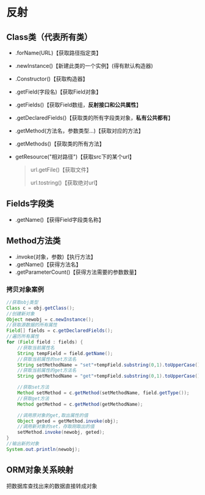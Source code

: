 # 反射

## Class类（代表所有类）

* .forName(URL)【获取路径指定类】

* .newInstance()【新建此类的一个实例】(得有默认构造器)

* .Constructor()【获取构造器】

* .getField(字段名)【获取Field对象】

* .getFields()【获取Field数组，**反射接口和公共属性**】

* .getDeclaredFields()【获取类的所有字段类对象，**私有公共都有**】

* .getMethod(方法名，参数类型...)【获取对应的方法】

* .getMethods()【获取类的所有方法】

* getResource("相对路径")【获取src下的某个url】

  > url.getFile()【获取文件】
  >
  > url.tostring()【获取绝对url】

## Fields字段类

* .getName()【获得Field字段类名称】

## Method方法类

* .invoke(对象，参数)【执行方法】
* .getName()【获得方法名】
* .getParameterCount()【获得方法需要的参数数量】

### 拷贝对象案例

```java
//获取obj类型
Class c = obj.getClass();
//创建新对象
Object newobj = c.newInstance();
//获取源数据的所有属性
Field[] fields = c.getDeclaredFields();
//遍历所有属性
for (Field field : fields) {
    //获取当前属性名
    String tempField = field.getName();
    //获取当前属性的set方法名
    String setMethodName = "set"+tempField.substring(0,1).toUpperCase()+tempField.substring(1);
    //获取当前属性的get方法名
    String getMethodName = "get"+tempField.substring(0,1).toUpperCase()+tempField.substring(1);

    //获取set方法
    Method setMethod = c.getMethod(setMethodName, field.getType());
    //获取get方法
    Method getMethod = c.getMethod(getMethodName);

    //调用原对象的get,取出属性的值
    Object geted = getMethod.invoke(obj);
    //调用新对象的set，存取刚取出的值
    setMethod.invoke(newobj, geted);
}
//输出新的对象
System.out.println(newobj);
```

## ORM对象关系映射

把数据库查找出来的数据直接转成对象


